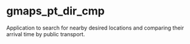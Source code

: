 # gmaps_pt_dir_cmp

Application to search for nearby desired locations and comparing their arrival time by public transport.
